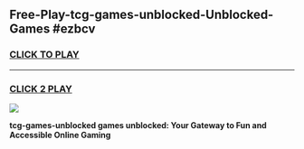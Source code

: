 
## Free-Play-tcg-games-unblocked-Unblocked-Games #ezbcv
<h3>
<a href="https://news.freeplayer.one?title=tcg-games-unblocked&ref=8M">CLICK TO PLAY</a></h3>
<hr>

<h3>
<a href="https://news.freeplayer.one?title=tcg-games-unblocked&ref=8M">CLICK 2 PLAY</a>
  
</h3>

<a href="https://news.freeplayer.one?title=tcg-games-unblocked&ref=8M"><img src="https://clearcache.store/games.png"></a>


**tcg-games-unblocked games unblocked: Your Gateway to Fun and Accessible Online Gaming**

